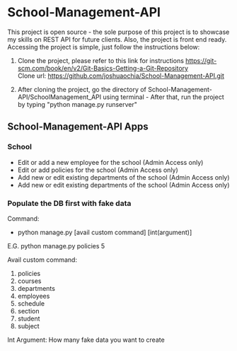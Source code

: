# School-Management-API

This project is open source - the sole purpose of this project is to showcase my skills on REST API for future clients. Also, the project is front end ready. Accessing the project is simple, just follow the instructions below:

1. Clone the project, please refer to this link for instructions https://git-scm.com/book/en/v2/Git-Basics-Getting-a-Git-Repository               
   Clone url: https://github.com/joshuaochia/School-Management-API.git
   
2. After cloning the project, go the directory of School-Management-API/SchoolManagement_API using terminal - After that, run the project by typing "python manage.py runserver" 


## School-Management-API Apps

### School 
- Edit or add a new employee for the school (Admin Access only)
- Edit or add policies for the school (Admin Access only)
- Add new or edit existing departments of the school (Admin Access only)
-  Add new or edit existing departments of the school (Admin Access only)




### Populate the DB first with fake data

Command:
   - python manage.py [avail custom command] [int(argument)] 

E.G. python manage.py policies 5

Avail custom command:
   1. policies 
   2. courses
   3. departments
   4. employees
   5. schedule
   6. section
   7. student
   8. subject

Int Argument: How many fake data you want to create


